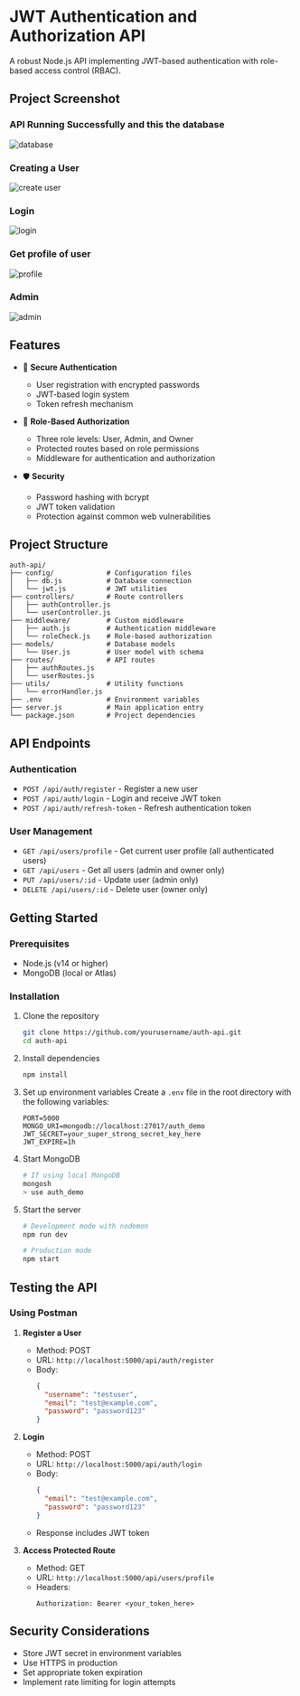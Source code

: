 # JWT Authentication and Authorization API

A robust Node.js API implementing JWT-based authentication with role-based access control (RBAC).

## Project Screenshot
### API Running Successfully and this the database 
![database](https://github.com/user-attachments/assets/7875b5e7-2182-4bbe-b7e9-aa16a080a522)
### Creating a User  
![create user](https://github.com/user-attachments/assets/83bd1e48-9147-46c7-82ba-4f0c4e8040ec)
### Login
![login](https://github.com/user-attachments/assets/8672d3ca-1fbf-45dd-a3d2-218b29847973)
### Get profile of user
![profile](https://github.com/user-attachments/assets/2fa69a65-1a06-4960-a2c9-31286ffd8015)
### Admin
![admin](https://github.com/user-attachments/assets/d17a0640-91f3-48c9-b2ad-2785a13f399f)

## Features

- 🔐 **Secure Authentication**
  - User registration with encrypted passwords
  - JWT-based login system
  - Token refresh mechanism

- 👮 **Role-Based Authorization**
  - Three role levels: User, Admin, and Owner
  - Protected routes based on role permissions
  - Middleware for authentication and authorization

- 🛡️ **Security**
  - Password hashing with bcrypt
  - JWT token validation
  - Protection against common web vulnerabilities

## Project Structure

```
auth-api/
├── config/             # Configuration files
│   ├── db.js           # Database connection
│   └── jwt.js          # JWT utilities
├── controllers/        # Route controllers
│   ├── authController.js
│   └── userController.js
├── middleware/         # Custom middleware
│   ├── auth.js         # Authentication middleware
│   └── roleCheck.js    # Role-based authorization
├── models/             # Database models
│   └── User.js         # User model with schema
├── routes/             # API routes
│   ├── authRoutes.js
│   └── userRoutes.js
├── utils/              # Utility functions
│   └── errorHandler.js
├── .env                # Environment variables
├── server.js           # Main application entry
└── package.json        # Project dependencies
```

## API Endpoints

### Authentication
- `POST /api/auth/register` - Register a new user
- `POST /api/auth/login` - Login and receive JWT token
- `POST /api/auth/refresh-token` - Refresh authentication token

### User Management
- `GET /api/users/profile` - Get current user profile (all authenticated users)
- `GET /api/users` - Get all users (admin and owner only)
- `PUT /api/users/:id` - Update user (admin only)
- `DELETE /api/users/:id` - Delete user (owner only)

## Getting Started

### Prerequisites
- Node.js (v14 or higher)
- MongoDB (local or Atlas)

### Installation

1. Clone the repository
   ```bash
   git clone https://github.com/yourusername/auth-api.git
   cd auth-api
   ```

2. Install dependencies
   ```bash
   npm install
   ```

3. Set up environment variables
   Create a `.env` file in the root directory with the following variables:
   ```
   PORT=5000
   MONGO_URI=mongodb://localhost:27017/auth_demo
   JWT_SECRET=your_super_strong_secret_key_here
   JWT_EXPIRE=1h
   ```

4. Start MongoDB
   ```bash
   # If using local MongoDB
   mongosh
   > use auth_demo
   ```

5. Start the server
   ```bash
   # Development mode with nodemon
   npm run dev
   
   # Production mode
   npm start
   ```

## Testing the API

### Using Postman

1. **Register a User**
   - Method: POST
   - URL: `http://localhost:5000/api/auth/register`
   - Body:
     ```json
     {
       "username": "testuser",
       "email": "test@example.com",
       "password": "password123"
     }
     ```

2. **Login**
   - Method: POST
   - URL: `http://localhost:5000/api/auth/login`
   - Body:
     ```json
     {
       "email": "test@example.com",
       "password": "password123"
     }
     ```
   - Response includes JWT token

3. **Access Protected Route**
   - Method: GET
   - URL: `http://localhost:5000/api/users/profile`
   - Headers:
     ```
     Authorization: Bearer <your_token_here>
     ```


## Security Considerations

- Store JWT secret in environment variables
- Use HTTPS in production
- Set appropriate token expiration
- Implement rate limiting for login attempts
